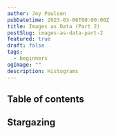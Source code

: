 ```yaml
---
author: Joy Paulsen
pubDatetime: 2023-03-06T00:00:00Z
title: Images as Data (Part 2)
postSlug: images-as-data-part-2
featured: true
draft: false
tags:
  - beginners
ogImage: ""
description: Histograms
---
```


## Table of contents

## Stargazing
